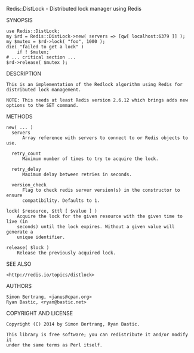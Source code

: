 Redis::DistLock - Distributed lock manager using Redis 

SYNOPSIS 

	use Redis::DistLock; 
	my $rd = Redis::DistLock->new( servers => [qw[ localhost:6379 ]] );
    my $mutex = $rd->lock( "foo", 1000 );
    die( "failed to get a lock" )
        if ! $mutex;
    # ... critical section ...
    $rd->release( $mutex );

DESCRIPTION

    This is an implementation of the Redlock algorithm using Redis for
    distributed lock management.

    NOTE: This needs at least Redis version 2.6.12 which brings adds new
    options to the SET command.

METHODS

    new( ... )
      servers
          Array reference with servers to connect to or Redis objects to use.

      retry_count
          Maximum number of times to try to acquire the lock.

      retry_delay
          Maximum delay between retries in seconds.
  
      version_check
          Flag to check redis server version(s) in the constructor to ensure
          compatibility. Defaults to 1.
  
    lock( $resource, $ttl [ $value ] )
        Acquire the lock for the given resource with the given time to live (in
        seconds) until the lock expires. Without a given value will generate a
        unique identifier.
  
    release( $lock )
        Release the previously acquired lock.

SEE ALSO

    <http://redis.io/topics/distlock>

AUTHORS

    Simon Bertrang, <janus@cpan.org>
    Ryan Bastic, <ryan@bastic.net>

COPYRIGHT AND LICENSE

    Copyright (C) 2014 by Simon Bertrang, Ryan Bastic.

    This library is free software; you can redistribute it and/or modify it
    under the same terms as Perl itself.

